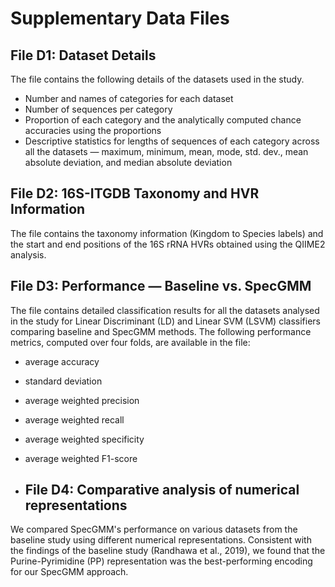 # Supplementary Data Files

## File D1: Dataset Details

The file contains the following details of the datasets used in the study.

- Number and names of categories for each dataset
- Number of sequences per category
- Proportion of each category and the analytically computed chance accuracies using the proportions
- Descriptive statistics for lengths of sequences of each category across all the datasets — maximum, minimum, mean, mode, std. dev., mean absolute deviation, and median absolute deviation

## File D2: 16S-ITGDB Taxonomy and HVR Information

The file contains the taxonomy information (Kingdom to Species labels) and the start and end positions of the 16S rRNA HVRs
obtained using the QIIME2 analysis.

## File D3: Performance — Baseline vs. SpecGMM

The file contains detailed classification results for all the datasets analysed in the study for Linear Discriminant (LD) and Linear SVM (LSVM) classifiers comparing baseline and SpecGMM methods. The following performance metrics, computed over four folds, are available in the file:

- average accuracy
- standard deviation
- average weighted precision
- average weighted recall
- average weighted specificity
- average weighted F1-score

- ## File D4: Comparative analysis of numerical representations

We compared SpecGMM's performance on various datasets from the baseline study using different numerical representations. Consistent with the findings of the baseline study (Randhawa et al., 2019), we found that the Purine-Pyrimidine (PP) representation was the best-performing encoding for our SpecGMM approach.
